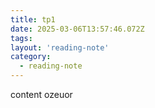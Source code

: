 ```yaml
---
title: tp1
date: 2025-03-06T13:57:46.072Z
tags:
layout: 'reading-note'
category: 
  - reading-note
---
```

content ozeuor